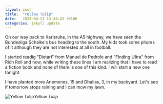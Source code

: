 ```yaml
---
layout: post
title:  "Yellow Tulip"
date:   2023-04-21 13:49:42 +0100
categories: jekyll update
---
```


On our way back to Karlsruhe, in the A5 highway, we have seen the Bundesliga Schalke's bus heading to the south. My kids took some pitures of it although they are not interested at all in football.  

I started readig "Dietari" from Manuel de Pedrolo and "Finding Ultra" from Rich Roll and now, while writing these lines I am realizing that I have to read a fiction book and none of them is one of this kind. I will start a new one tonight.  

I have planted more Anemones, 15  and Dhalias, 3,  in my backyard. Let's see if tomorrow stops raining and I can mow my lawn.


![Yellow Tulip](https://lh3.googleusercontent.com/n5jK9rXRvCliwK1ecomoxj0qUtIa_f2i9EVcGdNRdv_ZT3C-N-DthK2z4xYmnNEFDk16O4CRqwFMon69tOuXqRfXg0Eyp2E0HyGLYWRptEKyj-sKCgPhu16UYrKuO-pgzHA1my_Gcg=w2400)*Yellow Tulip*&nbsp;



[jekyll-docs]: https://jekyllrb.com/docs/home
[jekyll-gh]:   https://github.com/jekyll/jekyll
[jekyll-talk]: https://talk.jekyllrb.com/


